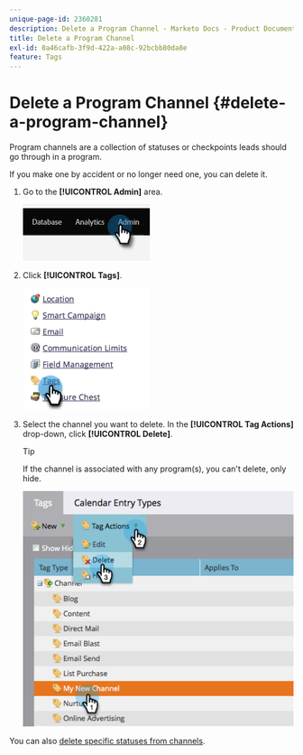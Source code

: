 ```yaml
---
unique-page-id: 2360281
description: Delete a Program Channel - Marketo Docs - Product Documentation
title: Delete a Program Channel
exl-id: 0a46cafb-3f9d-422a-a08c-92bcbb80da8e
feature: Tags
---
```

# Delete a Program Channel {#delete-a-program-channel}

Program channels are a collection of statuses or checkpoints leads should go through in a program.

If you make one by accident or no longer need one, you can delete it.

1. Go to the **[!UICONTROL Admin]** area.

   ![](assets/delete-a-program-channel-1.png)

1. Click **[!UICONTROL Tags]**.

   ![](assets/delete-a-program-channel-2.png)

1. Select the channel you want to delete. In the **[!UICONTROL Tag Actions]** drop-down, click **[!UICONTROL Delete]**.

   >[!TIP]
   >
   >If the channel is associated with any program(s), you can't delete, only hide.

   ![](assets/delete-a-program-channel-3.png)

You can also [delete specific statuses from channels](/help/marketo/product-docs/administration/tags/delete-a-program-status-from-a-program-channel.md).
